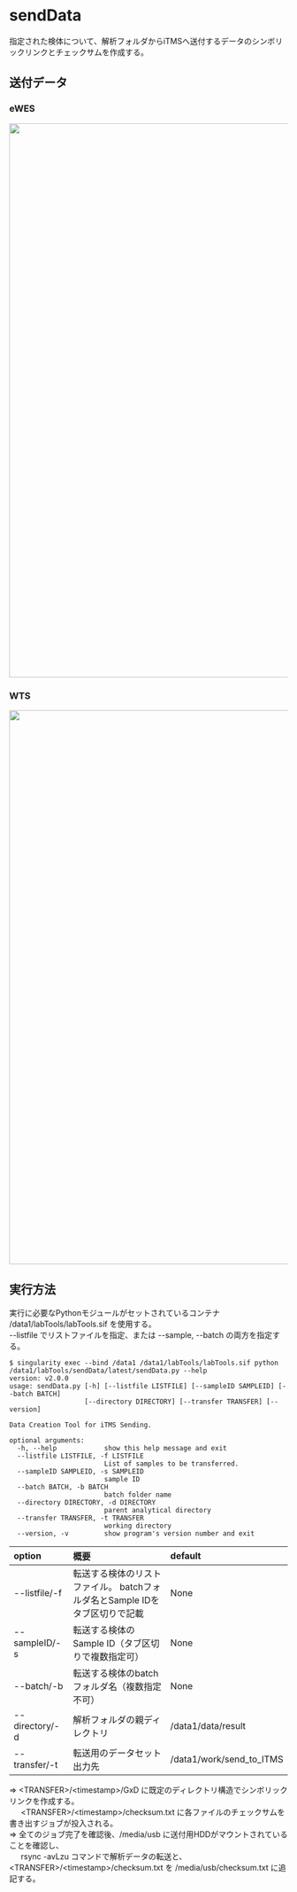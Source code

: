 # sendData
指定された検体について、解析フォルダからiTMSへ送付するデータのシンボリックリンクとチェックサムを作成する。
## 送付データ
### **eWES**
<img src="https://github.com/user-attachments/assets/cd1eb924-470a-4087-b647-d831edc29c51" width="1000">

### **WTS**
<img src="https://github.com/user-attachments/assets/67533440-aa2c-4a35-8c6f-3020910bd0f6" width="1000">

## 実行方法
実行に必要なPythonモジュールがセットされているコンテナ /data1/labTools/labTools.sif を使用する。\
--listfile でリストファイルを指定、または --sample, --batch の両方を指定する。
```
$ singularity exec --bind /data1 /data1/labTools/labTools.sif python /data1/labTools/sendData/latest/sendData.py --help
version: v2.0.0
usage: sendData.py [-h] [--listfile LISTFILE] [--sampleID SAMPLEID] [--batch BATCH]
                   [--directory DIRECTORY] [--transfer TRANSFER] [--version]

Data Creation Tool for iTMS Sending.

optional arguments:
  -h, --help            show this help message and exit
  --listfile LISTFILE, -f LISTFILE
                        List of samples to be transferred.
  --sampleID SAMPLEID, -s SAMPLEID
                        sample ID
  --batch BATCH, -b BATCH
                        batch folder name
  --directory DIRECTORY, -d DIRECTORY
                        parent analytical directory
  --transfer TRANSFER, -t TRANSFER
                        working directory
  --version, -v         show program's version number and exit
```
| option        | 概要                                            |default            |
|:--------------|:------------------------------------------------|:------------------|
|--listfile/-f  |転送する検体のリストファイル。 batchフォルダ名とSample IDをタブ区切りで記載 |None |
|--sampleID/-s  |転送する検体のSample ID（タブ区切りで複数指定可）|None               |
|--batch/-b     |転送する検体のbatchフォルダ名（複数指定不可）    |None               |
|--directory/-d |解析フォルダの親ディレクトリ                     |/data1/data/result |
|--transfer/-t  |転送用のデータセット出力先                 |/data1/work/send_to_ITMS |

⇒ \<TRANSFER\>/\<timestamp\>/GxD に既定のディレクトリ構造でシンボリックリンクを作成する。\
&ensp;&ensp;&ensp;\<TRANSFER\>/\<timestamp\>/checksum.txt に各ファイルのチェックサムを書き出すジョブが投入される。\
⇒ 全てのジョブ完了を確認後、/media/usb に送付用HDDがマウントされていることを確認し、\
&ensp;&ensp;&ensp;rsync -avLzu コマンドで解析データの転送と、\<TRANSFER\>/\<timestamp\>/checksum.txt を /media/usb/checksum.txt に追記する。
